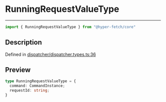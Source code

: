 

# RunningRequestValueType

<div class="api-docs__separator" data-reactroot="">

---

</div><div class="api-docs__import" data-reactroot="">

```ts
import { RunningRequestValueType } from "@hyper-fetch/core"
```

</div><div class="api-docs__section">

## Description

</div><div class="api-docs__description"><span class="api-docs__do-not-parse">



</span></div><p class="api-docs__definition">

Defined in [dispatcher/dispatcher.types.ts:36](https://github.com/BetterTyped/hyper-fetch/blob/7e232edb/packages/core/src/dispatcher/dispatcher.types.ts#L36)

</p><div class="api-docs__section">

## Preview

</div><div class="api-docs__preview type">

```ts
type RunningRequestValueType = {
  command: CommandInstance; 
  requestId: string; 
}
```

</div>